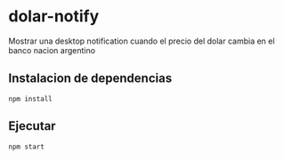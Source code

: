 # dolar-notify

Mostrar una desktop notification cuando el precio del dolar cambia en el banco nacion argentino

## Instalacion de dependencias

```
npm install
```

## Ejecutar

```
npm start
```


